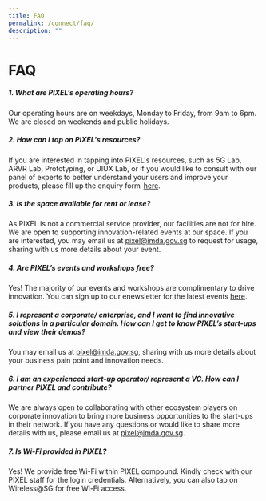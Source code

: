 ```yaml
---
title: FAQ
permalink: /connect/faq/
description: ""
---
```

# FAQ

##### 1. What are PIXEL’s operating hours?

Our operating hours are on weekdays, Monday to Friday, from 9am to 6pm. <br> We are closed on weekends and public holidays. 

##### 2. How can I tap on PIXEL's resources?

If you are interested in tapping into PIXEL's resources, such as 5G Lab, ARVR Lab, Prototyping, or UIUX Lab, or if you would like to consult with our panel of experts to better understand your users and improve your products, please fill up the enquiry form  [here](https://form.gov.sg/5f9a4b40b4e12c0011d5e0a5). 

##### 3. Is the space available for rent or lease?

As PIXEL is not a commercial service provider, our facilities are not for hire. We are open to supporting innovation-related events at our space. If you are interested, you may email us at [pixel@imda.gov.sg](mailto:pixel@imda.gov.sg) to request for usage, sharing with us more details about your event.

##### 4. Are PIXEL’s events and workshops free?

Yes! The majority of our events and workshops are complimentary to drive innovation. You can sign up to our enewsletter for the latest events [here](https://form.gov.sg/#!/5f6327d424978a001130835c).

##### 5. I represent a corporate/ enterprise, and I want to find innovative solutions in a particular domain. How can I get to know PIXEL’s start-ups and view their demos?&nbsp;

You may email us at [pixel@imda.gov.sg](mailto:pixel@imda.gov.sg), sharing with us more details about your business pain point and innovation needs.

##### 6. I am an experienced start-up operator/ represent a VC. How can I partner PIXEL and contribute? 
We are always open to collaborating with other ecosystem players on corporate innovation to bring more business opportunities to the start-ups in their network. If you have any questions or would like to share more details with us, please email us at pixel@imda.gov.sg. 

##### 7. Is Wi-Fi provided in PIXEL?

Yes! We provide free Wi-Fi within PIXEL compound. Kindly check with our PIXEL staff for the login credentials. Alternatively, you can also tap on Wireless@SG for free Wi-Fi access.